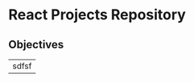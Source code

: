 <h1>React Projects Repository</h1>

<h2>Objectives</h2>



<table> 
  <td>
   sdfsf
  </td>
</table>

